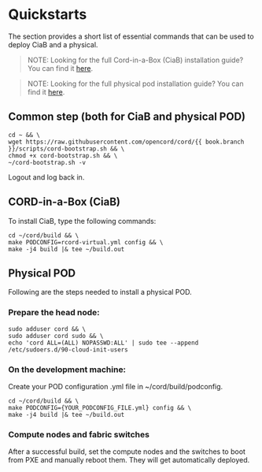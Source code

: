 # Quickstarts

The section provides a short list of essential commands that can be used to deploy CiaB and a physical.

>NOTE: Looking for the full Cord-in-a-Box (CiaB) installation guide? You can find it [here](install_ciab.md).

>NOTE: Looking for the full physical pod installation guide? You can find it [here](install_pod.md).

## Common step (both for CiaB and physical POD)
<pre><code>cd ~ && \
wget https://raw.githubusercontent.com/opencord/cord/{{ book.branch }}/scripts/cord-bootstrap.sh && \
chmod +x cord-bootstrap.sh && \
~/cord-bootstrap.sh -v</code></pre>

Logout and log back in.

## CORD-in-a-Box (CiaB)
To install CiaB, type the following commands:

```
cd ~/cord/build && \
make PODCONFIG=rcord-virtual.yml config && \
make -j4 build |& tee ~/build.out
```

## Physical POD
Following are the steps needed to install a physical POD.

### Prepare the head node:

```
sudo adduser cord && \
sudo adduser cord sudo && \
echo 'cord ALL=(ALL) NOPASSWD:ALL' | sudo tee --append /etc/sudoers.d/90-cloud-init-users
```

### On the development machine:
Create your POD configuration .yml file in ~/cord/build/podconfig.

```
cd ~/cord/build && \
make PODCONFIG={YOUR_PODCONFIG_FILE.yml} config && \
make -j4 build |& tee ~/build.out
```

### Compute nodes and fabric switches
After a successful build, set the compute nodes and the switches to boot from PXE and manually reboot them. They will get automatically deployed.
